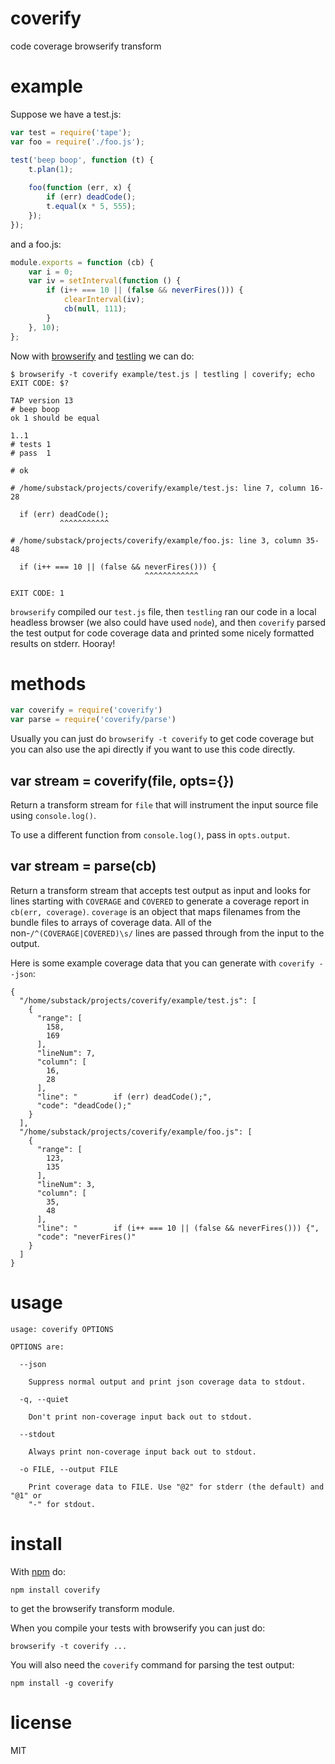 # coverify

code coverage browserify transform

# example

Suppose we have a test.js:

``` js
var test = require('tape');
var foo = require('./foo.js');

test('beep boop', function (t) {
    t.plan(1);
    
    foo(function (err, x) {
        if (err) deadCode();
        t.equal(x * 5, 555);
    });
});
```

and a foo.js:

``` js
module.exports = function (cb) {
    var i = 0;
    var iv = setInterval(function () {
        if (i++ === 10 || (false && neverFires())) {
            clearInterval(iv);
            cb(null, 111);
        }
    }, 10);
};
```

Now with [browserify](http://browserify.org) and
[testling](https://npmjs.org/package/testling) we can do:

```
$ browserify -t coverify example/test.js | testling | coverify; echo EXIT CODE: $?

TAP version 13
# beep boop
ok 1 should be equal

1..1
# tests 1
# pass  1

# ok

# /home/substack/projects/coverify/example/test.js: line 7, column 16-28

  if (err) deadCode();
           ^^^^^^^^^^^

# /home/substack/projects/coverify/example/foo.js: line 3, column 35-48

  if (i++ === 10 || (false && neverFires())) {
                              ^^^^^^^^^^^^

EXIT CODE: 1
```

`browserify` compiled our `test.js` file, then `testling` ran our code in a
local headless browser (we also could have used `node`), and then `coverify`
parsed the test output for code coverage data and printed some nicely formatted
results on stderr. Hooray!

# methods

``` js
var coverify = require('coverify')
var parse = require('coverify/parse')
```

Usually you can just do `browserify -t coverify` to get code coverage but you
can also use the api directly if you want to use this code directly.

## var stream = coverify(file, opts={})

Return a transform stream for `file` that will instrument the input source file
using `console.log()`.

To use a different function from `console.log()`, pass in `opts.output`.

## var stream = parse(cb)

Return a transform stream that accepts test output as input and looks for lines
starting with `COVERAGE` and `COVERED` to generate a coverage report in
`cb(err, coverage)`. `coverage` is an object that maps filenames from the bundle
files to arrays of coverage data. All of the non-`/^(COVERAGE|COVERED)\s/` lines
are passed through from the input to the output.

Here is some example coverage data that you can generate with `coverify --json`:

```
{
  "/home/substack/projects/coverify/example/test.js": [
    {
      "range": [
        158,
        169
      ],
      "lineNum": 7,
      "column": [
        16,
        28
      ],
      "line": "        if (err) deadCode();",
      "code": "deadCode();"
    }
  ],
  "/home/substack/projects/coverify/example/foo.js": [
    {
      "range": [
        123,
        135
      ],
      "lineNum": 3,
      "column": [
        35,
        48
      ],
      "line": "        if (i++ === 10 || (false && neverFires())) {",
      "code": "neverFires()"
    }
  ]
}
```

# usage

```
usage: coverify OPTIONS

OPTIONS are:

  --json

    Suppress normal output and print json coverage data to stdout.

  -q, --quiet

    Don't print non-coverage input back out to stdout.

  --stdout

    Always print non-coverage input back out to stdout.

  -o FILE, --output FILE

    Print coverage data to FILE. Use "@2" for stderr (the default) and "@1" or
    "-" for stdout.

```

# install

With [npm](https://npmjs.org) do:

```
npm install coverify
```

to get the browserify transform module.

When you compile your tests with browserify you can just do:

```
browserify -t coverify ...
```

You will also need the `coverify` command for parsing the test output:

```
npm install -g coverify
```

# license

MIT
